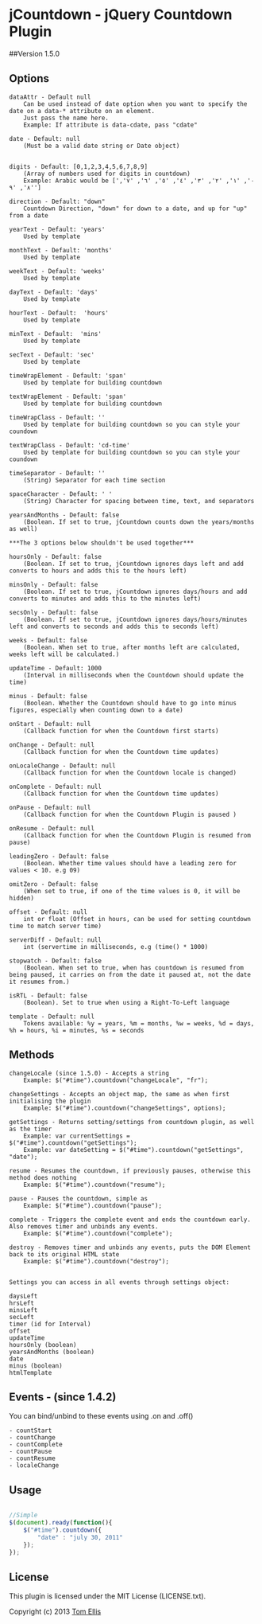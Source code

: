 # jCountdown - jQuery Countdown Plugin


##Version 1.5.0

## Options

	dataAttr - Default null
		Can be used instead of date option when you want to specify the date on a data-* attribute on an element. 
		Just pass the name here.
		Example: If attribute is data-cdate, pass "cdate"
			
	date - Default: null
		(Must be a valid date string or Date object)
	

	digits - Default: [0,1,2,3,4,5,6,7,8,9]
		(Array of numbers used for digits in countdown)
		Example: Arabic would be ['٠', '١', '٢', '٣', '٤', '٥', '٦', '٧', '٨', '٩']
	
	direction - Default: "down"
		Countdown Direction, "down" for down to a date, and up for "up" from a date

	yearText - Default: 'years'
		Used by template
	
	monthText - Default: 'months'
		Used by template
	
	weekText - Default: 'weeks'
		Used by template
		
	dayText - Default: 'days'
		Used by template
		
	hourText - Default:  'hours'
		Used by template
		
	minText - Default:  'mins'
		Used by template
		
	secText - Default: 'sec'
		Used by template

	timeWrapElement - Default: 'span'
		Used by template for building countdown
	
	textWrapElement - Default: 'span'
		Used by template for building countdown
	
	timeWrapClass - Default: ''
		Used by template for building countdown so you can style your coundown
	
	textWrapClass - Default: 'cd-time'
		Used by template for building countdown so you can style your coundown
	
	timeSeparator - Default: ''
		(String) Separator for each time section

	spaceCharacter - Default: ' '
		(String) Character for spacing between time, text, and separators
						
	yearsAndMonths - Default: false
		(Boolean. If set to true, jCountdown counts down the years/months as well)
	
	***The 3 options below shouldn't be used together***

	hoursOnly - Default: false
		(Boolean. If set to true, jCountdown ignores days left and add converts to hours and adds this to the hours left)
				
	minsOnly - Default: false
		(Boolean. If set to true, jCountdown ignores days/hours and add converts to minutes and adds this to the minutes left)
				
	secsOnly - Default: false
		(Boolean. If set to true, jCountdown ignores days/hours/minutes left and converts to seconds and adds this to seconds left)

	weeks - Default: false
		(Boolean. When set to true, after months left are calculated, weeks left will be calculated.)
	
	updateTime - Default: 1000
		(Interval in milliseconds when the Countdown should update the time)
	
	minus - Default: false
		(Boolean. Whether the Countdown should have to go into minus figures, especially when counting down to a date)

	onStart - Default: null
		(Callback function for when the Countdown first starts)
			
	onChange - Default: null
		(Callback function for when the Countdown time updates)

	onLocaleChange - Default: null
		(Callback function for when the Countdown locale is changed)	

	onComplete - Default: null
		(Callback function for when the Countdown time updates)

	onPause - Default: null
		(Callback function for when the Countdown Plugin is paused )

	onResume - Default: null
		(Callback function for when the Countdown Plugin is resumed from pause)

	leadingZero - Default: false
		(Boolean. Whether time values should have a leading zero for values < 10. e.g 09)

	omitZero - Default: false
		(When set to true, if one of the time values is 0, it will be hidden)   

	offset - Default: null
		int or float (Offset in hours, can be used for setting countdown time to match server time)

	serverDiff - Default: null
		int (servertime in milliseconds, e.g (time() * 1000)
	
	stopwatch - Default: false
		(Boolean. When set to true, when has countdown is resumed from being paused, it carries on from the date it paused at, not the date it resumes from.)
	
	isRTL - Default: false
		(Boolean). Set to true when using a Right-To-Left language

	template - Default: null
		Tokens available: %y = years, %m = months, %w = weeks, %d = days, %h = hours, %i = minutes, %s = seconds
									
## Methods

	changeLocale (since 1.5.0) - Accepts a string
	    Example: $("#time").countdown("changeLocale", "fr");

	changeSettings - Accepts an object map, the same as when first initialising the plugin
	    Example: $("#time").countdown("changeSettings", options);

	getSettings - Returns setting/settings from countdown plugin, as well as the timer
	    Example: var currentSettings = $("#time").countdown("getSettings");
	    Example: var dateSetting = $("#time").countdown("getSettings", "date");

	resume - Resumes the countdown, if previously pauses, otherwise this method does nothing
	    Example: $("#time").countdown("resume");

	pause - Pauses the countdown, simple as
	    Example: $("#time").countdown("pause");

	complete - Triggers the complete event and ends the countdown early. Also removes timer and unbinds any events.
	    Example: $("#time").countdown("complete");

	destroy - Removes timer and unbinds any events, puts the DOM Element back to its original HTML state
	    Example: $("#time").countdown("destroy");


	Settings you can access in all events through settings object:

	daysLeft
	hrsLeft
	minsLeft
	secLeft
	timer (id for Interval)
	offset
	updateTime
	hoursOnly (boolean)
	yearsAndMonths (boolean)
	date
	minus (boolean)
	htmlTemplate

## Events - (since 1.4.2)

You can bind/unbind to these events using .on and .off()
	
	- countStart
	- countChange
	- countComplete
	- countPause
	- countResume
	- localeChange

## Usage

```javascript

//Simple
$(document).ready(function(){
	$("#time").countdown({
	    "date" : "july 30, 2011"
	});
});
```

## License

This plugin is licensed under the MIT License (LICENSE.txt).

Copyright (c) 2013 [Tom Ellis](http://www.webmuse.co.uk)
